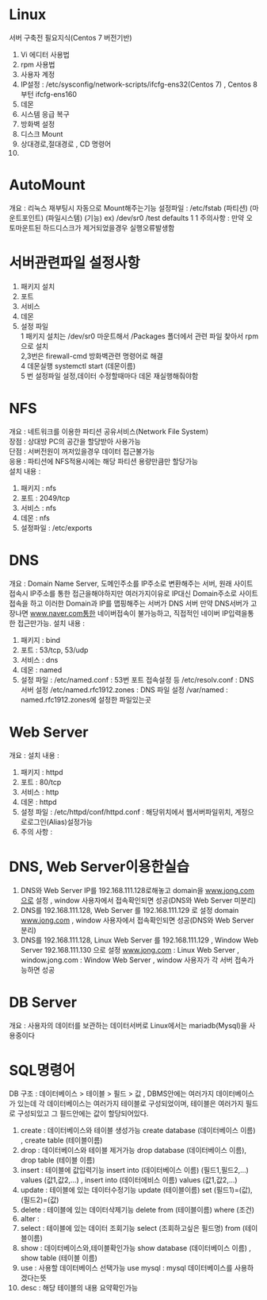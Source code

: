 # Linux
서버 구축전 필요지식(Centos 7 버전기반)
1) Vi 에디터 사용법
2) rpm 사용법
3) 사용자 계정
4) IP설정 : /etc/sysconfig/network-scripts/ifcfg-ens32(Centos 7) , Centos 8 부턴 ifcfg-ens160
5) 데몬
6) 시스템 응급 복구 
7) 방화벽 설정
8) 디스크 Mount
9) 상대경로,절대경로 , CD 명령어
10) 

# AutoMount
개요 : 리눅스 재부팅시 자동으로 Mount해주는기능
설정파일 : /etc/fstab
(파티션) (마운트포인트)  (파일시스템) (기능)
ex) /dev/sr0 /test defaults 1 1
주의사항 : 만약 오토마운트된 하드디스크가 제거되었을경우 실행오류발생함

# 서버관련파일 설정사항
1) 패키지 설치
2) 포트
3) 서비스
4) 데몬
5) 설정 파일 <br>
1 패키지 설치는 /dev/sr0 마운트해서 /Packages 폴더에서 관련 파일  찾아서 rpm으로 설치 <br>
2,3번은 firewall-cmd 방화벽관련 명령어로 해결 <br>
4 데몬실행 systemctl start (데몬이름) <br>
5 번 설정파일 설정,데이터 수정할때마다 데몬 재실행해줘야함 <br>

# NFS
개요 : 네트워크를 이용한 파티션 공유서비스(Network File System) <br>
장점 : 상대방 PC의 공간을 할당받아 사용가능 <br>
단점 : 서버전원이 꺼저있을경우 데이터 접근불가능 <br>
응용 : 파티션에 NFS적용시에는 해당 파티션 용량만큼만 할당가능 <br>
설치 내용 :
1) 패키지 : nfs
2) 포트 : 2049/tcp
3) 서비스 : nfs
4) 데몬 : nfs
5) 설정파일 : /etc/exports

# DNS
개요 : Domain Name Server, 도메인주소를 IP주소로 변환해주는 서버, 원래 사이트접속시 IP주소를 통한 접근을해야하지만 여러가지이유로 IP대신 Domain주소로 사이트접속을 하고 이러한 Domain과 IP를 맵핑해주는 서버가 DNS 서버 만약 DNS서버가 고장나면 www.naver.com통한 네이버접속이 불가능하고, 직접적인 네이버 IP입력을통한 접근만가능.
설치 내용 :
1) 패키지 : bind
2) 포트 : 53/tcp, 53/udp
3) 서비스 : dns
4) 데몬 : named
5) 설정 파일 : 
/etc/named.conf : 53번 포트 접속설정 등
/etc/resolv.conf : DNS 서버 설정
/etc/named.rfc1912.zones : DNS 파일 설정
/var/named : named.rfc1912.zones에 설정한 파일있는곳

# Web Server
개요 :
설치 내용 :
1) 패키지 : httpd
2) 포트 : 80/tcp
3) 서비스 : http
4) 데몬 : httpd
5) 설정 파일 : 
/etc/httpd/conf/httpd.conf : 해당위치에서 웹서버파일위치, 계정으로로그인(Alias)설정가능
6) 주의 사항 : 

# DNS, Web Server이용한실습
1. DNS와 Web Server IP를 192.168.111.128로해놓고 domain을 www.jong.com으로 설정 , window 사용자에서 접속확인되면 성공(DNS와 Web Server 미분리)
2. DNS를 192.168.111.128, Web Server 를 192.168.111.129 로 설정 domain www.jong.com , window 사용자에서 접속확인되면 성공(DNS와 Web Server 분리)
3. DNS를 192.168.111.128, Linux Web Server 를 192.168.111.129 , Window Web Server 192.168.111.130 으로 설정
www.jong.com : Linux Web Server , window.jong.com : Window Web Server , window 사용자가 각 서버 접속가능하면 성공






# DB Server
개요 : 사용자의 데이터를 보관하는 데이터서버로 Linux에서는 mariadb(Mysql)을 사용중이다



# SQL명령어
DB 구조 : 데이터베이스 > 테이블 > 필드 > 값 , DBMS안에는 여러가지 데이터베이스가 있는데 각 데이터베이스는 여러가지 테이블로 구성되었이며, 테이블은 여러가지 필드로 구성되있고 그 필드안에는 값이 할당되어있다.
1) create : 데이터베이스와 테이블 생성가능 create database (데이터베이스 이름) , create table (테이블이름) 
2) drop : 데이터베이스와 테이블 제거가능 drop database (데이터베이스 이름), drop table (테이블 이름)
3) insert : 테이블에 값입력기능 insert into (데이터베이스 이름) (필드1,필드2,...) values (값1,값2,...) , insert into (데이터에비스 이름) values (값1,값2,...)
4) update : 테이블에 있는 데이터수정기능 update (테이블이름) set (필드1)=(값), (필드2)=(값)
5) delete : 테이블에 있는 데이터삭제기능 delete from (테이블이름) where (조건)
6) alter : 
7) select : 테이블에 있는 데이터 조회기능 select (조회하고싶은 필드명) from (테이블이름)
8) show : 데이터베이스와,테이블확인가능 show database (데이터베이스 이름) , show table (테이블 이름)
9) use : 사용할 데이터베이스 선택가능 use mysql : mysql 데이터베이스를 사용하겠다는뜻
10) desc : 해당 테이블의 내용 요약확인가능 

